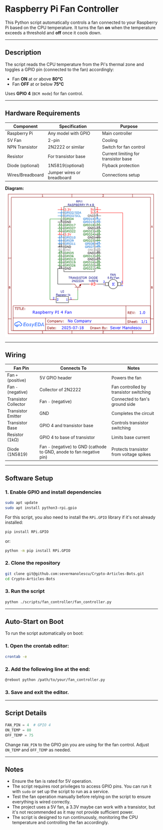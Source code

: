 # Raspberry Pi Fan Controller

This Python script automatically controls a fan connected to your Raspberry Pi based on the CPU temperature. It turns the fan **on** when the temperature exceeds a threshold and **off** once it cools down.

---

## Description

The script reads the CPU temperature from the Pi's thermal zone and toggles a GPIO pin (connected to the fan) accordingly:

- Fan **ON** at or above **80°C**
- Fan **OFF** at or below **75°C**

Uses **GPIO 4** (`BCM mode`) for fan control.

---

## Hardware Requirements

| Component        | Specification              | Purpose                              |
|------------------|----------------------------|--------------------------------------|
| Raspberry Pi     | Any model with GPIO        | Main controller                      |
| 5V Fan           | 2-pin                      | Cooling                              |
| NPN Transistor   | 2N2222 or similar          | Switch for fan control               |
| Resistor         | For transistor base        | Current limiting for transistor base |
| Diode (optional) | 1N5819(optional)           | Flyback protection                   |
| Wires/Breadboard | Jumper wires or breadboard | Connections setup                    |

**Diagram:** \
<img src="./../../assets/fan_controller/RaspberryPIFanDiagram.png" alt="Fan Controller Wiring" width="500"/>

---

## Wiring

| Fan Pin               | Connects To                                                            | Notes                                   |
|-----------------------|------------------------------------------------------------------------|-----------------------------------------|
| Fan `+` (positive)    | 5V GPIO header                                                         | Powers the fan                          |
| Fan `-` (negative)    | Collector of 2N2222                                                    | Fan controlled by transistor switching  |
| Transistor Collector  | Fan `-` (negative)                                                     | Connected to fan's ground side          |
| Transistor Emitter    | GND                                                                    | Completes the circuit                   |
| Transistor Base       | GPIO 4 and transistor base                                             | Controls transistor switching           |
| Resistor (1kΩ)        | GPIO 4 to base of transistor                                           | Limits base current                     |
| Diode (1N5819)        | Fan `-` (negative) to GND (cathode to GND, anode to fan negative pin)  | Protects transistor from voltage spikes |

---

## Software Setup

### 1. Enable GPIO and install dependencies

```bash
sudo apt update
sudo apt install python3-rpi.gpio
```
For this script, you also need to install the `RPi.GPIO` library if it's not already installed:

```bash
pip install RPi.GPIO
```
or:
```bash
python -m pip install RPi.GPIO
```

### 2. Clone the repository

```bash  
git clone git@github.com:severmanolescu/Crypto-Articles-Bots.git  
cd Crypto-Articles-Bots
```

### 3. Run the script

```bash
python ./scripts/fan_controller/fan_controller.py
```
---
## Auto-Start on Boot
To run the script automatically on boot:
### 1. Open the crontab editor:
```bash
crontab -e
```
### 2. Add the following line at the end:
```bash
@reboot python /path/to/your/fan_controller.py
```
### 3. Save and exit the editor.

---
## Script Details
```python
FAN_PIN = 4  # GPIO 4
ON_TEMP = 80
OFF_TEMP = 75
```
Change `FAN_PIN` to the GPIO pin you are using for the fan control. Adjust `ON_TEMP` and `OFF_TEMP` as needed.

---

## Notes
- Ensure the fan is rated for 5V operation.
- The script requires root privileges to access GPIO pins. You can run it with `sudo` or set up the script to run as a service.
- Test the fan operation manually before relying on the script to ensure everything is wired correctly.
- The project uses a 5V fan, a 3.3V maybe can work with a transistor, but it's not recommended as it may not provide sufficient power.
- The script is designed to run continuously, monitoring the CPU temperature and controlling the fan accordingly.
